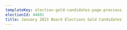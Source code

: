 ```yaml
---
templateKey: election-gold-candidates-page-previous
electionId: 44601
title: January 2023 Board Elections Gold Candidates
---
```

